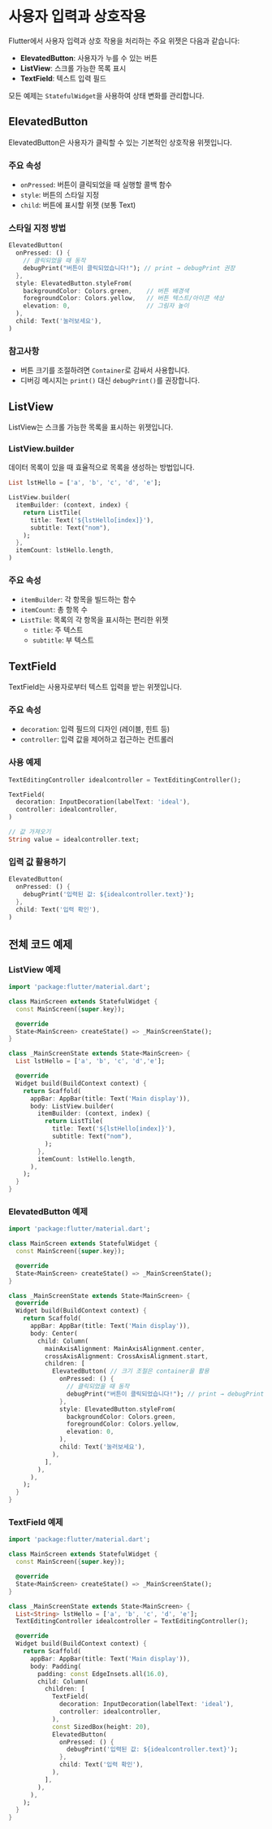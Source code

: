 # 사용자 입력과 상호작용

Flutter에서 사용자 입력과 상호 작용을 처리하는 주요 위젯은 다음과 같습니다:

- **ElevatedButton**: 사용자가 누를 수 있는 버튼
- **ListView**: 스크롤 가능한 목록 표시
- **TextField**: 텍스트 입력 필드

모든 예제는 `StatefulWidget`을 사용하여 상태 변화를 관리합니다.

## ElevatedButton

ElevatedButton은 사용자가 클릭할 수 있는 기본적인 상호작용 위젯입니다.

### 주요 속성

- `onPressed`: 버튼이 클릭되었을 때 실행할 콜백 함수
- `style`: 버튼의 스타일 지정
- `child`: 버튼에 표시할 위젯 (보통 Text)

### 스타일 지정 방법

```dart
ElevatedButton(
  onPressed: () {
    // 클릭되었을 때 동작
    debugPrint("버튼이 클릭되었습니다!"); // print → debugPrint 권장
  },
  style: ElevatedButton.styleFrom(
    backgroundColor: Colors.green,    // 버튼 배경색
    foregroundColor: Colors.yellow,   // 버튼 텍스트/아이콘 색상
    elevation: 0,                     // 그림자 높이
  ),
  child: Text('눌러보세요'),
)
```

### 참고사항

- 버튼 크기를 조절하려면 `Container`로 감싸서 사용합니다.
- 디버깅 메시지는 `print()` 대신 `debugPrint()`를 권장합니다.

## ListView

ListView는 스크롤 가능한 목록을 표시하는 위젯입니다.

### ListView.builder

데이터 목록이 있을 때 효율적으로 목록을 생성하는 방법입니다.

```dart
List lstHello = ['a', 'b', 'c', 'd', 'e'];

ListView.builder(
  itemBuilder: (context, index) {
    return ListTile(
      title: Text('${lstHello[index]}'),
      subtitle: Text("nom"),
    );
  },
  itemCount: lstHello.length,
)
```

### 주요 속성

- `itemBuilder`: 각 항목을 빌드하는 함수
- `itemCount`: 총 항목 수
- `ListTile`: 목록의 각 항목을 표시하는 편리한 위젯
  - `title`: 주 텍스트
  - `subtitle`: 부 텍스트

## TextField

TextField는 사용자로부터 텍스트 입력을 받는 위젯입니다.

### 주요 속성

- `decoration`: 입력 필드의 디자인 (레이블, 힌트 등)
- `controller`: 입력 값을 제어하고 접근하는 컨트롤러

### 사용 예제

```dart
TextEditingController idealcontroller = TextEditingController();

TextField(
  decoration: InputDecoration(labelText: 'ideal'),
  controller: idealcontroller,
)

// 값 가져오기
String value = idealcontroller.text;
```

### 입력 값 활용하기

```dart
ElevatedButton(
  onPressed: () {
    debugPrint('입력된 값: ${idealcontroller.text}');
  },
  child: Text('입력 확인'),
)
```

## 전체 코드 예제

### ListView 예제

```dart
import 'package:flutter/material.dart';

class MainScreen extends StatefulWidget {
  const MainScreen({super.key});

  @override
  State<MainScreen> createState() => _MainScreenState();
}

class _MainScreenState extends State<MainScreen> {
  List lstHello = ['a', 'b', 'c', 'd','e'];

  @override
  Widget build(BuildContext context) {
    return Scaffold(
      appBar: AppBar(title: Text('Main display')),
      body: ListView.builder(
        itemBuilder: (context, index) {
          return ListTile(
            title: Text('${lstHello[index]}'),
            subtitle: Text("nom"),
          );
        },
        itemCount: lstHello.length,
      ),
    );
  }
}
```

### ElevatedButton 예제

```dart
import 'package:flutter/material.dart';

class MainScreen extends StatefulWidget {
  const MainScreen({super.key});

  @override
  State<MainScreen> createState() => _MainScreenState();
}

class _MainScreenState extends State<MainScreen> {
  @override
  Widget build(BuildContext context) {
    return Scaffold(
      appBar: AppBar(title: Text('Main display')),
      body: Center(
        child: Column(
          mainAxisAlignment: MainAxisAlignment.center,
          crossAxisAlignment: CrossAxisAlignment.start,
          children: [
            ElevatedButton( // 크기 조절은 container을 활용
              onPressed: () {
                // 클릭되었을 때 동작
                debugPrint("버튼이 클릭되었습니다!"); // print → debugPrint 권장
              },
              style: ElevatedButton.styleFrom(
                backgroundColor: Colors.green,
                foregroundColor: Colors.yellow,
                elevation: 0,
              ),
              child: Text('눌러보세요'),
            ),
          ],
        ),
      ),
    );
  }
}
```

### TextField 예제

```dart
import 'package:flutter/material.dart';

class MainScreen extends StatefulWidget {
  const MainScreen({super.key});

  @override
  State<MainScreen> createState() => _MainScreenState();
}

class _MainScreenState extends State<MainScreen> {
  List<String> lstHello = ['a', 'b', 'c', 'd', 'e'];
  TextEditingController idealcontroller = TextEditingController();

  @override
  Widget build(BuildContext context) {
    return Scaffold(
      appBar: AppBar(title: Text('Main display')),
      body: Padding(
        padding: const EdgeInsets.all(16.0),
        child: Column(
          children: [
            TextField(
              decoration: InputDecoration(labelText: 'ideal'),
              controller: idealcontroller,
            ),
            const SizedBox(height: 20),
            ElevatedButton(
              onPressed: () {
                debugPrint('입력된 값: ${idealcontroller.text}');
              },
              child: Text('입력 확인'),
            ),
          ],
        ),
      ),
    );
  }
}
```

</artifact>
